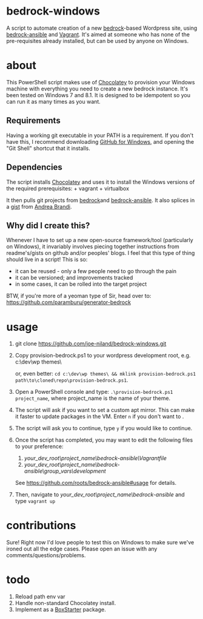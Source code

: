 bedrock-windows
===============

A script to automate creation of a new [bedrock](https://github.com/roots/bedrock)-based Wordpress site, using [bedrock-ansible](https://github.com/roots/bedrock-ansible) and [Vagrant](http://www.vagrantup.com/). It's aimed at someone who has none of the pre-requisites already installed, but can be used by anyone on Windows.

about
=====

This PowerShell script makes use of [Chocolatey](http://chocolatey.org) to provision your Windows machine with everything you need to create a new bedrock instance. It's been tested on Windows 7 and 8.1.
It is designed to be idempotent so you can run it as many times as you want.

Requirements
------------
Having a working git executable in your PATH is a requirement. If you don't have this, I recommend downloading [GitHub for Windows](https://windows.github.com/), and opening the "Git Shell" shortcut that it installs.

Dependencies
--------------
The script installs [Chocolatey](http://chocolatey.org) and uses it to install the Windows versions of the required prerequisites:
    + vagrant
    + virtualbox
    
It then pulls git projects from [bedrock](https://github.com/roots/bedrock)and [bedrock-ansible](https://github.com/roots/bedrock-ansible). It also splices in a [gist](https://gist.github.com/starise/e90d981b5f9e1e39f632) from [Andrea Brandi](https://github.com/starise).

Why did I create this?
--------------------
Whenever I have to set up a new open-source framework/tool (particularly on Windows), it invariably involves piecing together instructions from readme's/gists on github and/or peoples' blogs. I feel that this type of thing should live in a script! This is so:
* it can be reused - only a few people need to go through the pain
* it can be versioned; and improvements tracked
* in some cases, it can be rolled into the target project

BTW, if you're more of a yeoman type of Sir, head over to: https://github.com/paramburu/generator-bedrock

usage
=====
1. git clone https://github.com/joe-niland/bedrock-windows.git
2. Copy provision-bedrock.ps1 to your wordpress development root, e.g. c:\dev\wp themes\

    or, even better: `cd c:\dev\wp themes\ && mklink provision-bedrock.ps1 path\to\cloned\repo\provision-bedrock.ps1`.

3. Open a PowerShell console and type: `.\provision-bedrock.ps1 project_name`, where project_name is the name of your theme.
4. The script will ask if you want to set a custom apt mirror. This can make it faster to update packages in the VM. Enter `n` if you don't want to .
5. The script will ask you to continue, type `y` if you would like to continue.
6. Once the script has completed, you may want to edit the following files to your preference:
   1. _your_dev_root\project_name\bedrock-ansible\Vagrantfile_
   2. _your_dev_root\project_name\bedrock-ansible\group_vars\development_

   See https://github.com/roots/bedrock-ansible#usage for details.
6. Then, navigate to _your_dev_root\project_name\bedrock-ansible_ and type `vagrant up`

contributions
=============
Sure! Right now I'd love people to test this on Windows to make sure we've ironed out all the edge cases. Please open an issue with any comments/questions/problems.

todo
====
1. Reload path env var
2. Handle non-standard Chocolatey install.
3. Implement as a [BoxStarter](http://boxstarter.org/) package.
